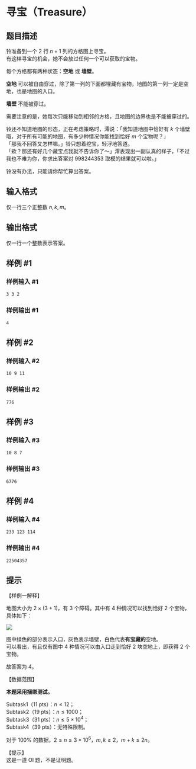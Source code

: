 # 寻宝（Treasure）

## 题目描述

铃准备到一个 $2$ 行 $n+1$ 列的方格图上寻宝。   
有这样寻宝的机会，她不会放过任何一个可以获取的宝物。

每个方格都有两种状态：**空地** 或 **墙壁**。

**空地** 可以被自由穿过，除了第一列的下面都埋藏有宝物，地图的第一列一定是空地，也是地图的入口。

**墙壁** 不能被穿过。

需要注意的是，她每次只能移动到相邻的方格，且地图的边界也是不能被穿过的。

铃还不知道地图的形态，正在考虑策略时，澪说：「我知道地图中恰好有 $k$ 个墙壁哦，对于所有可能的地图，有多少种情况你能找到恰好 $m$ 个宝物呢？」  
「那我不回答又怎样嘛。」铃只想着挖宝，轻浮地答道。  
「欸？那还有好几个藏宝点我就不告诉你了～」澪表现出一副认真的样子，「不过我也不难为你，你求出答案对 $998244353$ 取模的结果就可以啦。」

铃没有办法，只能请你帮忙算出答案。

## 输入格式

仅一行三个正整数 $n,k,m$。

## 输出格式

仅一行一个整数表示答案。

## 样例 #1

### 样例输入 #1
```
3 3 2
```

### 样例输出 #1

```
4
```

## 样例 #2

### 样例输入 #2
```
10 9 11
```

### 样例输出 #2

```
776
```

## 样例 #3

### 样例输入 #3
```
10 8 7
```

### 样例输出 #3

```
6776
```

## 样例 #4

### 样例输入 #4
```
233 123 114
```

### 样例输出 #4

```
22504357
```

## 提示

【样例一解释】

地图大小为 $2\times(3+1)$，有 $3$ 个障碍。其中有 $4$ 种情况可以找到恰好 $2$ 个宝物，具体如下：

![](https://cdn.luogu.com.cn/upload/image_hosting/rd7xxuhd.png)

图中绿色的部分表示入口，灰色表示墙壁，白色代表**有宝藏的**空地。  
可以看出，有且仅有图中 $4$ 种情况可以由入口走到恰好 $2$ 块空地上，即获得 $2$ 个宝物。

故答案为 $4$。

【数据范围】

**本题采用捆绑测试。**

Subtask1（11 pts）：$n\leq 12$；  
Subtask2（19 pts）：$n\leq 1000$；  
Subtask3（31 pts）：$n \leq 5\times 10^4$；  
Subtask4（39 pts）：无特殊限制。

对于 $100\%$ 的数据，$2\le n \le 3\times 10^6$，$m,k\geq 2$，$m+k\leq 2n$。

【提示】   
这是一道 OI 题，不是证明题。
